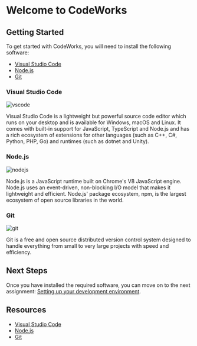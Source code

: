 # Welcome to CodeWorks

## Getting Started

To get started with CodeWorks, you will need to install the following software:
  + [Visual Studio Code](https://code.visualstudio.com/)
  + [Node.js](https://nodejs.org/en/)
  + [Git](https://git-scm.com/)

### Visual Studio Code

![vscode](https://code.visualstudio.com/assets/updates/1_66/markdown-ref-link.gif)

Visual Studio Code is a lightweight but powerful source code editor which runs on your desktop and is available for Windows, macOS and Linux. It comes with built-in support for JavaScript, TypeScript and Node.js and has a rich ecosystem of extensions for other languages (such as C++, C#, Python, PHP, Go) and runtimes (such as dotnet and Unity).

### Node.js

![nodejs](https://miro.medium.com/v2/resize:fit:1200/1*Ya29yVPxE_xhxsDIAabrhw.gif)

Node.js is a JavaScript runtime built on Chrome's V8 JavaScript engine. Node.js uses an event-driven, non-blocking I/O model that makes it lightweight and efficient. Node.js' package ecosystem, npm, is the largest ecosystem of open source libraries in the world.

### Git

![git](https://git-scm.com/images/branching-illustration@2x.png)

Git is a free and open source distributed version control system designed to handle everything from small to very large projects with speed and efficiency.

## Next Steps

Once you have installed the required software, you can move on to the next assignment: [Setting up your development environment](./02-the-dev-env.md).

## Resources

* [Visual Studio Code](https://code.visualstudio.com/)
* [Node.js](https://nodejs.org/en/)
* [Git](https://git-scm.com/)